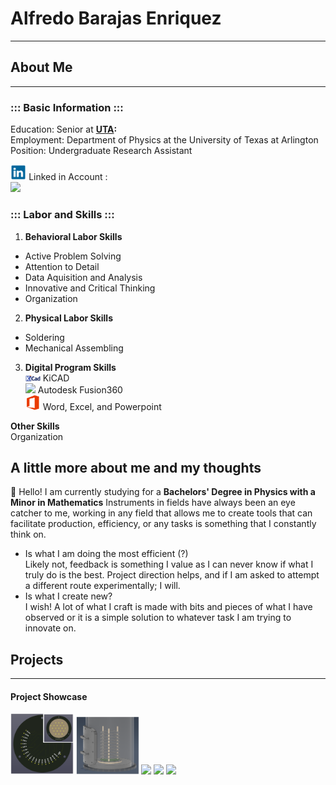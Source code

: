 # Alfredo Barajas Enriquez  
  
----------
## About Me  
  
----------
### ::: Basic Information :::  
Education: Senior at **[UTA](https://www.uta.edu/):**  
Employment: Department of Physics at the University of Texas at Arlington  
Position: Undergraduate Research Assistant  
  
<img src="./Images/Programs.Logo/LinkedIN.png" width="5%"> Linked in Account :    
<img src="./Images/Other/LinkedIN.QR.png" width="25%">  
  
### ::: Labor and Skills :::  

1. **Behavioral Labor Skills**  
- Active Problem Solving  
- Attention to Detail  
- Data Aquisition and Analysis  
- Innovative and Critical Thinking   
- Organization  

2. **Physical Labor Skills**  
- Soldering  
- Mechanical Assembling  

3. **Digital Program Skills**  
<img src="./Images/Programs.Logo/KiCAD.png" width="5%"> KiCAD  
<img src=".Images/Programs.Logo/Fusion360.png" width="5%"> Autodesk Fusion360  
<img src="./Images/Programs.Logo/MS.png" width="5%">  Word, Excel, and Powerpoint  
  
**Other Skills**  
Organization
## A little more about me and my thoughts
👋 Hello! I am currently studying for a **Bachelors' Degree in Physics with a Minor in Mathematics** Instruments in fields have always been an eye catcher to me, working in any field that allows me to create tools that can facilitate production, efficiency, or any tasks is something that I constantly think on. 
- Is what I am doing the most efficient (?)  
Likely not, feedback is something I value as I can never know if what I truly do is the best. Project direction helps, and if I am asked to attempt a different route experimentally; I will.  
- Is what I create new?  
I wish! A lot of what I craft is made with bits and pieces of what I have observed or it is a simple solution to whatever task I am trying to innovate on.


## Projects
----------  
  
#### Project Showcase  
<img src="./Images/Projects.Showcase/Channel.Tester.png" width="20%">  
<img src="./Images/Projects.Showcase/Field.Cage.Demo.png" width="20%">  
<img src="./Images/Projects.Showcase/Readout.Adapter" width="20%">  
<img src="./Images/Projects.Showcase/SAQ.Model" width="20%">  
<img src="./Images/Projects.Showcase/ThGEM" width="20%">  